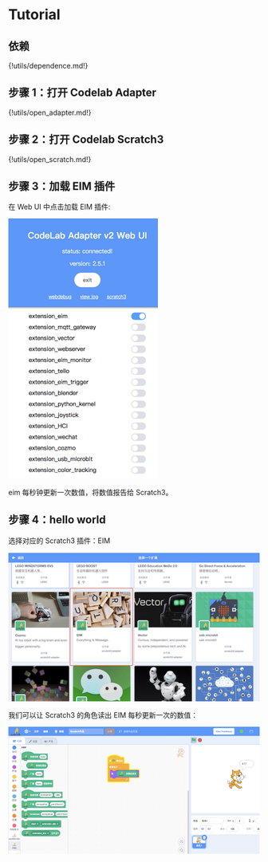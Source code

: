 # Tutorial

## 依赖

{!utils/dependence.md!}

## 步骤 1：打开 Codelab Adapter

{!utils/open_adapter.md!}

## 步骤 2：打开 Codelab Scratch3

{!utils/open_scratch.md!}

## 步骤 3：加载 EIM 插件

在 Web UI 中点击加载 EIM 插件:

<img width="300px" src="../../img/v2/open_adapter_eim_scratch_style.png"/>

eim 每秒钟更新一次数值，将数值报告给 Scratch3。

## 步骤 4：hello world

选择对应的 Scratch3 插件：EIM

<img width="600px" src="/img/v2/scratch3_extensions_eim.png"/>

我们可以让 Scratch3 的角色读出 EIM 每秒更新一次的数值：

<img width="600px" src="/img/v2/scratch_eim_read_value.png"/>
